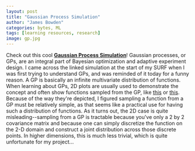```yaml
---
layout: post
title: "Gaussian Process Simulation"
author: "James Bowden"
categories: bytes, ML
tags: [learning resources, research]
image: gp.jpg
---
```


Check out this cool **[Gaussian Process Simulation](http://rpradeep.me/gpr/)**! Gaussian processes, or GPs, are an integral part of Bayesian optimization and adaptive experiment design. I came across the linked simulation at the start of my SURF when I was first trying to understand GPs, and was reminded of it today for a funny reason. A GP is basically an infinite multivariate distribution of functions. When learning about GPs, 2D plots are usually used to demonstrate the concept and often show functions sampled from the GP, like [this](https://external-content.duckduckgo.com/iu/?u=http%3A%2F%2Fpythonhosted.org%2Finfpy%2F_images%2Fsamples_from_posterior.png&f=1&nofb=1) or [this](https://external-content.duckduckgo.com/iu/?u=https%3A%2F%2Fblog.dominodatalab.com%2Fwp-content%2Fuploads%2F2017%2F03%2Foutput_75_0-1.png&f=1&nofb=1). Because of the way they're depicted, I figured sampling a function from a GP must be relatively simple, as that seems like a practical use for having such a distribution of functions. As it turns out, the 2D case is quite misleading--sampling from a GP is tractable because you've only a 2 by 2 covariance matrix and because one can simply discretize the function on the 2-D domain and construct a joint distribution across those discrete points. In higher dimensions, this is much less trivial, which is quite unfortunate for my project...

